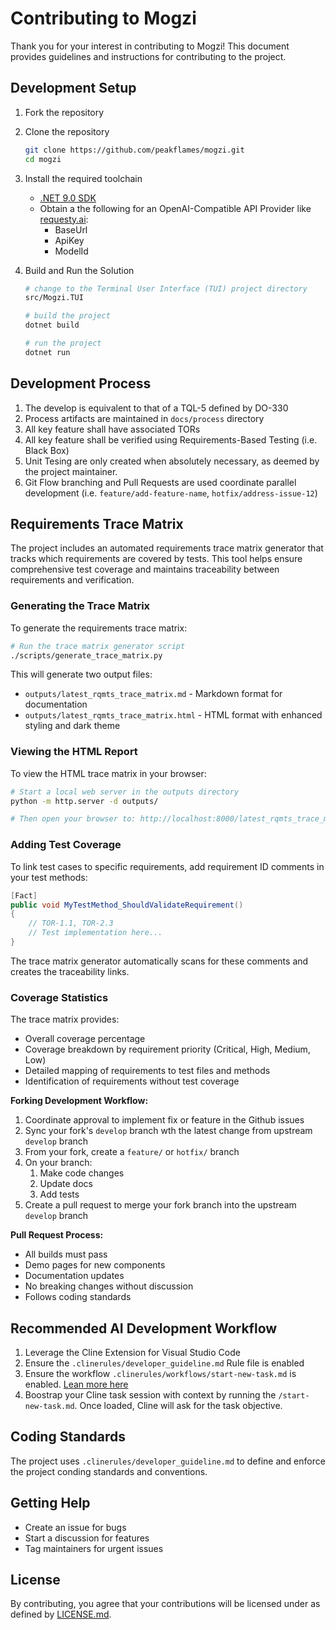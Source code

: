 # Contributing to Mogzi

Thank you for your interest in contributing to Mogzi! This document provides guidelines and instructions for contributing to the project.

## Development Setup

1. Fork the repository

1. Clone the repository

   ```bash
   git clone https://github.com/peakflames/mogzi.git
   cd mogzi
   ```

1. Install the required toolchain

   - [.NET 9.0 SDK](https://dotnet.microsoft.com/en-us/download/dotnet/9.0)
   - Obtain a the following for an OpenAI-Compatible API Provider like [requesty.ai](https://requesty.ai/):
       - BaseUrl
       - ApiKey
       - ModelId

2. Build and Run the Solution

   ```bash
   # change to the Terminal User Interface (TUI) project directory
   src/Mogzi.TUI

   # build the project
   dotnet build

   # run the project
   dotnet run
   ```

## Development Process

1. The develop is equivalent to that of a TQL-5 defined by DO-330
2. Process artifacts are maintained in `docs/process` directory
3. All key feature shall have associated TORs
4. All key feature shall be verified using Requirements-Based Testing (i.e. Black Box)
5. Unit Tesing are only created when absolutely necessary, as deemed by the project maintainer.
6. Git Flow branching and Pull Requests are used coordinate parallel development (i.e. `feature/add-feature-name`, `hotfix/address-issue-12`)

## Requirements Trace Matrix

The project includes an automated requirements trace matrix generator that tracks which requirements are covered by tests. This tool helps ensure comprehensive test coverage and maintains traceability between requirements and verification.

### Generating the Trace Matrix

To generate the requirements trace matrix:

```bash
# Run the trace matrix generator script
./scripts/generate_trace_matrix.py
```

This will generate two output files:
- `outputs/latest_rqmts_trace_matrix.md` - Markdown format for documentation
- `outputs/latest_rqmts_trace_matrix.html` - HTML format with enhanced styling and dark theme

### Viewing the HTML Report

To view the HTML trace matrix in your browser:

```bash
# Start a local web server in the outputs directory
python -m http.server -d outputs/

# Then open your browser to: http://localhost:8000/latest_rqmts_trace_matrix.html
```

### Adding Test Coverage

To link test cases to specific requirements, add requirement ID comments in your test methods:

```csharp
[Fact]
public void MyTestMethod_ShouldValidateRequirement()
{
    // TOR-1.1, TOR-2.3
    // Test implementation here...
}
```

The trace matrix generator automatically scans for these comments and creates the traceability links.

### Coverage Statistics

The trace matrix provides:
- Overall coverage percentage
- Coverage breakdown by requirement priority (Critical, High, Medium, Low)
- Detailed mapping of requirements to test files and methods
- Identification of requirements without test coverage


**Forking Development Workflow:**

1. Coordinate approval to implement fix or feature in the Github issues
2. Sync your fork's `develop` branch wth the latest change from upstream `develop` branch
3. From your fork, create a `feature/` or `hotfix/` branch
4. On your branch:
   1. Make code changes
   2. Update docs
   3. Add tests
5. Create a pull request to merge your fork branch into the upstream `develop` branch

**Pull Request Process:**
- All builds must pass
- Demo pages for new components
- Documentation updates
- No breaking changes without discussion
- Follows coding standards

## Recommended AI Development Workflow

1. Leverage the Cline Extension for Visual Studio Code
2. Ensure the `.clinerules/developer_guideline.md` Rule file is enabled
3. Ensure the workflow `.clinerules/workflows/start-new-task.md` is enabled. [Lean more here](https://docs.cline.bot/features/slash-commands/workflows)
4. Boostrap your Cline task session with context by running the `/start-new-task.md`. Once loaded, Cline will ask for the task objective.

## Coding Standards

The project uses `.clinerules/developer_guideline.md` to define and enforce the project conding standards and conventions.

## Getting Help

- Create an issue for bugs
- Start a discussion for features
- Tag maintainers for urgent issues

## License

By contributing, you agree that your contributions will be licensed under as defined by [LICENSE.md](LICENSE.md).
